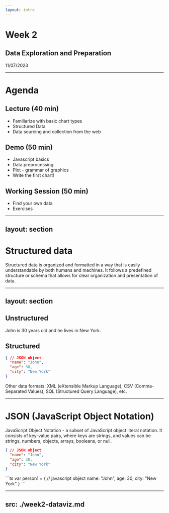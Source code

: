 ```yaml
---
layout: intro
---
```


# Week 2
## Data Exploration and Preparation
11/07/2023

<Credit />

---

# Agenda

## Lecture (40 min)
- Familiarize with basic chart types
- Structured Data
- Data sourcing and collection from the web
## Demo (50 min)
- Javascript basics
- Data preprocessing
- Plot - grammar of graphics
- Write the first chart!
## Working Session (50 min)
- Find your own data
- Exercises


---
layout: section
---

# Structured data

Structured data is organized and formatted in a way that is easily understandable by both humans and machines. It follows a predefined structure or schema that allows for clear organization and presentation of data. 

---
layout: section
---

## Unstructured

John is 30 years old and he lives in New York.

## Structured

```json
{ // JSON object
  "name": "John",
  "age": 30,
  "city": "New York"
}
```

<!-- JSON is a data interchange format often used for data transmission between systems and is based on a subset of JavaScript object notation. JSON is highly prevalent and often the default choice for data interchange, especially in web and API contexts. -->

Other data formats: XML (eXtensible Markup Language), CSV (Comma-Separated Values), SQL (Structured Query Language), etc.

---

# JSON (JavaScript Object Notation)

JavaScript Object Notation - a subset of JavaScript object literal notation. It consists of key-value pairs, where keys are strings, and values can be strings, numbers, objects, arrays, booleans, or null.

```json
{ // JSON object
  "name": "John",
  "age": 30,
  "city": "New York"
}
```
<v-click>
```ts
var person1 = { // javascript object
  name: "John",
  age: 30,
  city: "New York"
}
```
</v-click>

<!-- JSON is based on a subset of JavaScript object notation.  -->


<style>
.image-dataviz {
  max-height: 100%;
}
</style>

---
src: ./week2-dataviz.md
---